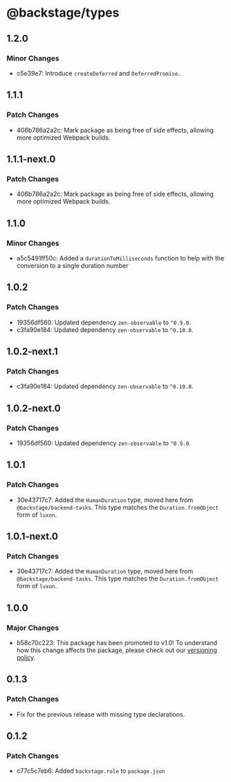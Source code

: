 # @backstage/types

## 1.2.0

### Minor Changes

- c5e39e7: Introduce `createDeferred` and `DeferredPromise`.

## 1.1.1

### Patch Changes

- 406b786a2a2c: Mark package as being free of side effects, allowing more optimized Webpack builds.

## 1.1.1-next.0

### Patch Changes

- 406b786a2a2c: Mark package as being free of side effects, allowing more optimized Webpack builds.

## 1.1.0

### Minor Changes

- a5c5491ff50c: Added a `durationToMilliseconds` function to help with the conversion to a single duration number

## 1.0.2

### Patch Changes

- 19356df560: Updated dependency `zen-observable` to `^0.9.0`.
- c3fa90e184: Updated dependency `zen-observable` to `^0.10.0`.

## 1.0.2-next.1

### Patch Changes

- c3fa90e184: Updated dependency `zen-observable` to `^0.10.0`.

## 1.0.2-next.0

### Patch Changes

- 19356df560: Updated dependency `zen-observable` to `^0.9.0`.

## 1.0.1

### Patch Changes

- 30e43717c7: Added the `HumanDuration` type, moved here from `@backstage/backend-tasks`. This type matches the `Duration.fromObject` form of `luxon`.

## 1.0.1-next.0

### Patch Changes

- 30e43717c7: Added the `HumanDuration` type, moved here from `@backstage/backend-tasks`. This type matches the `Duration.fromObject` form of `luxon`.

## 1.0.0

### Major Changes

- b58c70c223: This package has been promoted to v1.0! To understand how this change affects the package, please check out our [versioning policy](https://backstage.io/docs/overview/versioning-policy).

## 0.1.3

### Patch Changes

- Fix for the previous release with missing type declarations.

## 0.1.2

### Patch Changes

- c77c5c7eb6: Added `backstage.role` to `package.json`
